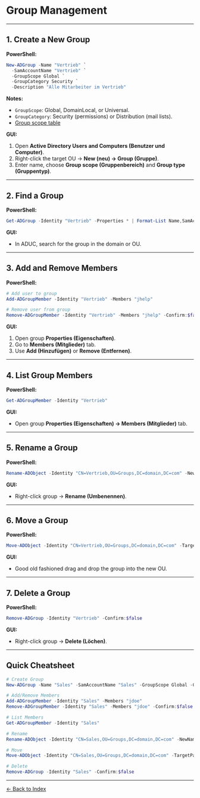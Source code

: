 # Group Management

---

## 1. Create a New Group
**PowerShell:**
```powershell
New-ADGroup -Name "Vertrieb" `
  -SamAccountName "Vertrieb" `
  -GroupScope Global `
  -GroupCategory Security `
  -Description "Alle Mitarbeiter im Vertrieb"
```

**Notes:**
- `GroupScope`: Global, DomainLocal, or Universal.
- `GroupCategory`: Security (permissions) or Distribution (mail lists).
- [Group scope table](tabels/table_gs.md)

**GUI:**
1. Open **Active Directory Users and Computers (Benutzer und Computer)**.
2. Right-click the target OU -> **New (neu) -> Group (Gruppe)**.
3. Enter name, choose **Group scope (Gruppenbereich)** and **Group type (Gruppentyp)**.

---

## 2. Find a Group
**PowerShell:**
```powershell
Get-ADGroup -Identity "Vertrieb" -Properties * | Format-List Name,SamAccountName,GroupScope,GroupCategory,DistinguishedName
```

**GUI:**
- In ADUC, search for the group in the domain or OU.

---

## 3. Add and Remove Members
**PowerShell:**
```powershell
# Add user to group
Add-ADGroupMember -Identity "Vertrieb" -Members "jhelp"

# Remove user from group
Remove-ADGroupMember -Identity "Vertrieb" -Members "jhelp" -Confirm:$false
```

**GUI:**
1. Open group **Properties (Eigenschaften)**.
2. Go to **Members (Mitglieder)** tab.
3. Use **Add (Hinzufügen)** or **Remove (Entfernen)**.

---

## 4. List Group Members
**PowerShell:**
```powershell
Get-ADGroupMember -Identity "Vertrieb"
```

**GUI:**
- Open group **Properties (Eigenschaften) -> Members (Mitglieder)** tab.

---

## 5. Rename a Group
**PowerShell:**
```powershell
Rename-ADObject -Identity "CN=Vertrieb,OU=Groups,DC=domain,DC=com" -NewName "Sales"
```

**GUI:**
- Right-click group -> **Rename (Umbenennen)**.

---

## 6. Move a Group
**PowerShell:**
```powershell
Move-ADObject -Identity "CN=Vertrieb,OU=Groups,DC=domain,DC=com" -TargetPath "OU=HQ,DC=domain,DC=com"
```

**GUI:**
- Good old fashioned drag and drop the group into the new OU.

---

## 7. Delete a Group
**PowerShell:**
```powershell
Remove-ADGroup -Identity "Vertrieb" -Confirm:$false
```

**GUI:**
- Right-click group -> **Delete (Löchen)**.

---

## Quick Cheatsheet
```powershell
# Create Group
New-ADGroup -Name "Sales" -SamAccountName "Sales" -GroupScope Global -GroupCategory Security

# Add/Remove Members
Add-ADGroupMember -Identity "Sales" -Members "jdoe"
Remove-ADGroupMember -Identity "Sales" -Members "jdoe" -Confirm:$false

# List Members
Get-ADGroupMember -Identity "Sales"

# Rename
Rename-ADObject -Identity "CN=Sales,OU=Groups,DC=domain,DC=com" -NewName "Sales-EMEA"

# Move
Move-ADObject -Identity "CN=Sales,OU=Groups,DC=domain,DC=com" -TargetPath "OU=HQ,DC=domain,DC=com"

# Delete
Remove-ADGroup -Identity "Sales" -Confirm:$false
```

---

[← Back to Index](../AD.md)